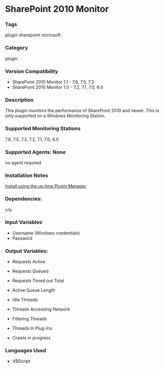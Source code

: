 # SharePoint 2010 Monitor

### Tags
 plugin   sharepoint   microsoft  

### Category

plugin

### Version Compatibility

* SharePoint 2010 Monitor 1.1 - 7.6, 7.5, 7.3
* SharePoint 2010 Monitor 1.0 - 7.2, 7.1, 7.0, 6.0
  


### Description
This plugin monitors the performance of SharePoint 2010 and newer. This is only supported on a Windows Monitoring Station.

### Supported Monitoring Stations

7.6, 7.5, 7.3, 7.2, 7.1, 7.0, 6.0

### Supported Agents: None

no agent required
### Installation Notes

<p><a href="https://github.com/uptimesoftware/uptime-plugin-manager">Install using the up.time Plugin Manager</a></p>

### Dependencies:

<p>n/a</p>

### Input Variables

* Username (Windows credentials)
* Password

### Output Variables:

* Requests Active
 
* Requests Queued
 
* Requests Timed out Total

* Active Queue Length

* Idle Threads

* Threads Accessing Network

* Filtering Threads
 
* Threads In Plug-Ins
 
* Crawls in progress
 
### Languages Used

* VBScript

